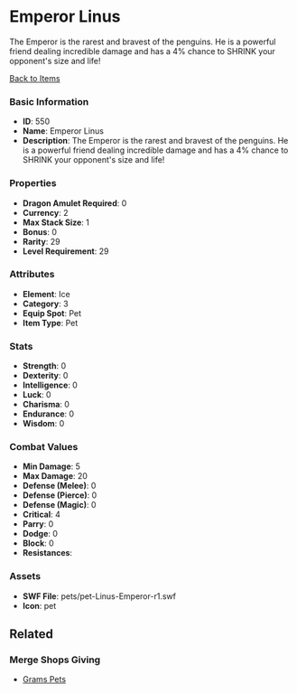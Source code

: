 # Emperor Linus

The Emperor is the rarest and bravest of the penguins. He is a powerful friend dealing incredible damage and has a 4% chance to SHRINK your opponent's size and life!

[Back to Items](../items.md)

### Basic Information

- **ID**: 550
- **Name**: Emperor Linus
- **Description**: The Emperor is the rarest and bravest of the penguins. He is a powerful friend dealing incredible damage and has a 4% chance to SHRINK your opponent&#039;s size and life!

### Properties

- **Dragon Amulet Required**: 0
- **Currency**: 2
- **Max Stack Size**: 1
- **Bonus**: 0
- **Rarity**: 29
- **Level Requirement**: 29

### Attributes

- **Element**: Ice
- **Category**: 3
- **Equip Spot**: Pet
- **Item Type**: Pet

### Stats

- **Strength**: 0
- **Dexterity**: 0
- **Intelligence**: 0
- **Luck**: 0
- **Charisma**: 0
- **Endurance**: 0
- **Wisdom**: 0

### Combat Values

- **Min Damage**: 5
- **Max Damage**: 20
- **Defense (Melee)**: 0
- **Defense (Pierce)**: 0
- **Defense (Magic)**: 0
- **Critical**: 4
- **Parry**: 0
- **Dodge**: 0
- **Block**: 0
- **Resistances**: 

### Assets

- **SWF File**: pets/pet-Linus-Emperor-r1.swf
- **Icon**: pet

## Related

### Merge Shops Giving

- [Grams Pets](../merge-shops/6-grams-pets.md)

